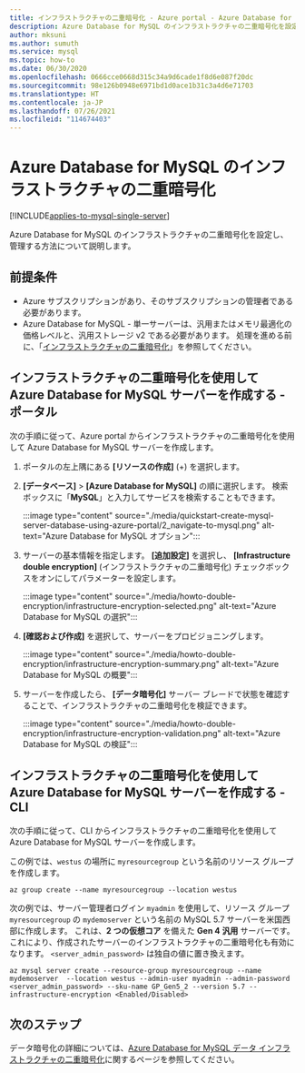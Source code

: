 ```yaml
---
title: インフラストラクチャの二重暗号化 - Azure portal - Azure Database for MySQL
description: Azure Database for MySQL のインフラストラクチャの二重暗号化を設定し、管理する方法について説明します。
author: mksuni
ms.author: sumuth
ms.service: mysql
ms.topic: how-to
ms.date: 06/30/2020
ms.openlocfilehash: 0666cce0668d315c34a9d6cade1f8d6e087f20dc
ms.sourcegitcommit: 98e126b0948e6971bd1d0ace1b31c3a4d6e71703
ms.translationtype: HT
ms.contentlocale: ja-JP
ms.lasthandoff: 07/26/2021
ms.locfileid: "114674403"
---
```

# <a name="infrastructure-double-encryption-for-azure-database-for-mysql"></a>Azure Database for MySQL のインフラストラクチャの二重暗号化

[!INCLUDE[applies-to-mysql-single-server](includes/applies-to-mysql-single-server.md)]

Azure Database for MySQL のインフラストラクチャの二重暗号化を設定し、管理する方法について説明します。

## <a name="prerequisites"></a>前提条件

* Azure サブスクリプションがあり、そのサブスクリプションの管理者である必要があります。
* Azure Database for MySQL - 単一サーバーは、汎用またはメモリ最適化の価格レベルと、汎用ストレージ v2 である必要があります。 処理を進める前に、「[インフラストラクチャの二重暗号化](concepts-infrastructure-double-encryption.md#limitations)」を参照してください。

## <a name="create-an-azure-database-for-mysql-server-with-infrastructure-double-encryption---portal"></a>インフラストラクチャの二重暗号化を使用して Azure Database for MySQL サーバーを作成する - ポータル

次の手順に従って、Azure portal からインフラストラクチャの二重暗号化を使用して Azure Database for MySQL サーバーを作成します。

1. ポータルの左上隅にある **[リソースの作成]** (+) を選択します。

2. **[データベース]**  >  **[Azure Database for MySQL]** の順に選択します。 検索ボックスに「**MySQL**」と入力してサービスを検索することもできます。

   :::image type="content" source="./media/quickstart-create-mysql-server-database-using-azure-portal/2_navigate-to-mysql.png" alt-text="Azure Database for MySQL オプション":::

3. サーバーの基本情報を指定します。 **[追加設定]** を選択し、 **[Infrastructure double encryption]** \(インフラストラクチャの二重暗号化\) チェックボックスをオンにしてパラメーターを設定します。

    :::image type="content" source="./media/howto-double-encryption/infrastructure-encryption-selected.png" alt-text="Azure Database for MySQL の選択":::

4. **[確認および作成]** を選択して、サーバーをプロビジョニングします。

    :::image type="content" source="./media/howto-double-encryption/infrastructure-encryption-summary.png" alt-text="Azure Database for MySQL の概要":::

5. サーバーを作成したら、 **[データ暗号化]** サーバー ブレードで状態を確認することで、インフラストラクチャの二重暗号化を検証できます。

    :::image type="content" source="./media/howto-double-encryption/infrastructure-encryption-validation.png" alt-text="Azure Database for MySQL の検証":::

## <a name="create-an-azure-database-for-mysql-server-with-infrastructure-double-encryption---cli"></a>インフラストラクチャの二重暗号化を使用して Azure Database for MySQL サーバーを作成する - CLI

次の手順に従って、CLI からインフラストラクチャの二重暗号化を使用して Azure Database for MySQL サーバーを作成します。

この例では、`westus` の場所に `myresourcegroup` という名前のリソース グループを作成します。

```azurecli-interactive
az group create --name myresourcegroup --location westus
```
次の例では、サーバー管理者ログイン `myadmin` を使用して、リソース グループ `myresourcegroup` の `mydemoserver` という名前の MySQL 5.7 サーバーを米国西部に作成します。 これは、**2 つの仮想コア** を備えた **Gen 4** **汎用** サーバーです。 これにより、作成されたサーバーのインフラストラクチャの二重暗号化も有効になります。 `<server_admin_password>` は独自の値に置き換えます。

```azurecli-interactive
az mysql server create --resource-group myresourcegroup --name mydemoserver  --location westus --admin-user myadmin --admin-password <server_admin_password> --sku-name GP_Gen5_2 --version 5.7 --infrastructure-encryption <Enabled/Disabled>
```

## <a name="next-steps"></a>次のステップ

 データ暗号化の詳細については、[Azure Database for MySQL データ インフラストラクチャの二重暗号化](concepts-Infrastructure-double-encryption.md)に関するページを参照してください。
